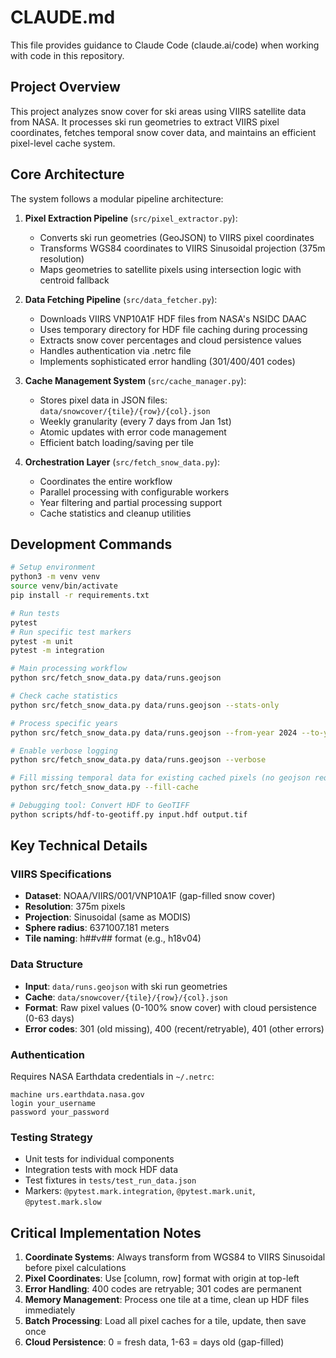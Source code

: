 # CLAUDE.md

This file provides guidance to Claude Code (claude.ai/code) when working with code in this repository.

## Project Overview

This project analyzes snow cover for ski areas using VIIRS satellite data from NASA. It processes ski run geometries to extract VIIRS pixel coordinates, fetches temporal snow cover data, and maintains an efficient pixel-level cache system.

## Core Architecture

The system follows a modular pipeline architecture:

1. **Pixel Extraction Pipeline** (`src/pixel_extractor.py`):
   - Converts ski run geometries (GeoJSON) to VIIRS pixel coordinates
   - Transforms WGS84 coordinates to VIIRS Sinusoidal projection (375m resolution)
   - Maps geometries to satellite pixels using intersection logic with centroid fallback

2. **Data Fetching Pipeline** (`src/data_fetcher.py`):
   - Downloads VIIRS VNP10A1F HDF files from NASA's NSIDC DAAC
   - Uses temporary directory for HDF file caching during processing
   - Extracts snow cover percentages and cloud persistence values
   - Handles authentication via .netrc file
   - Implements sophisticated error handling (301/400/401 codes)

3. **Cache Management System** (`src/cache_manager.py`):
   - Stores pixel data in JSON files: `data/snowcover/{tile}/{row}/{col}.json`
   - Weekly granularity (every 7 days from Jan 1st)
   - Atomic updates with error code management
   - Efficient batch loading/saving per tile

4. **Orchestration Layer** (`src/fetch_snow_data.py`):
   - Coordinates the entire workflow
   - Parallel processing with configurable workers
   - Year filtering and partial processing support
   - Cache statistics and cleanup utilities

## Development Commands

```bash
# Setup environment
python3 -m venv venv
source venv/bin/activate
pip install -r requirements.txt

# Run tests
pytest
# Run specific test markers
pytest -m unit
pytest -m integration

# Main processing workflow
python src/fetch_snow_data.py data/runs.geojson

# Check cache statistics
python src/fetch_snow_data.py data/runs.geojson --stats-only

# Process specific years
python src/fetch_snow_data.py data/runs.geojson --from-year 2024 --to-year 2024

# Enable verbose logging
python src/fetch_snow_data.py data/runs.geojson --verbose

# Fill missing temporal data for existing cached pixels (no geojson required)
python src/fetch_snow_data.py --fill-cache

# Debugging tool: Convert HDF to GeoTIFF
python scripts/hdf-to-geotiff.py input.hdf output.tif
```

## Key Technical Details

### VIIRS Specifications

- **Dataset**: NOAA/VIIRS/001/VNP10A1F (gap-filled snow cover)
- **Resolution**: 375m pixels
- **Projection**: Sinusoidal (same as MODIS)
- **Sphere radius**: 6371007.181 meters
- **Tile naming**: h##v## format (e.g., h18v04)

### Data Structure

- **Input**: `data/runs.geojson` with ski run geometries
- **Cache**: `data/snowcover/{tile}/{row}/{col}.json`
- **Format**: Raw pixel values (0-100% snow cover) with cloud persistence (0-63 days)
- **Error codes**: 301 (old missing), 400 (recent/retryable), 401 (other errors)

### Authentication

Requires NASA Earthdata credentials in `~/.netrc`:

```
machine urs.earthdata.nasa.gov
login your_username
password your_password
```

### Testing Strategy

- Unit tests for individual components
- Integration tests with mock HDF data
- Test fixtures in `tests/test_run_data.json`
- Markers: `@pytest.mark.integration`, `@pytest.mark.unit`, `@pytest.mark.slow`

## Critical Implementation Notes

1. **Coordinate Systems**: Always transform from WGS84 to VIIRS Sinusoidal before pixel calculations
2. **Pixel Coordinates**: Use [column, row] format with origin at top-left
3. **Error Handling**: 400 codes are retryable; 301 codes are permanent
4. **Memory Management**: Process one tile at a time, clean up HDF files immediately
5. **Batch Processing**: Load all pixel caches for a tile, update, then save once
6. **Cloud Persistence**: 0 = fresh data, 1-63 = days old (gap-filled)
